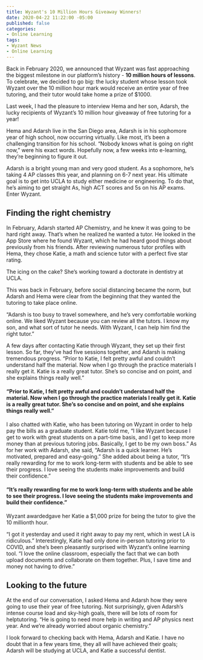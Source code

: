```yaml
---
title: Wyzant's 10 Million Hours Giveaway Winners!
date: 2020-04-22 11:22:00 -05:00
published: false
categories:
- Online Learning
tags:
- Wyzant News
- Online Learning
---
```


Back in February 2020, we announced that Wyzant was fast approaching the biggest milestone in our platform’s history - **10 million hours of lessons**. To celebrate, we decided to go big: the lucky student whose lesson took Wyzant over the 10 million hour mark would receive an entire year of free tutoring, and their tutor would take home a prize of $1000.

Last week, I had the pleasure to interview Hema and her son, Adarsh, the lucky recipients of Wyzant’s 10 million hour giveaway of free tutoring for a year! 

Hema and Adarsh live in the San Diego area, Adarsh is in his sophomore year of high school, now occurring virtually. Like most, it’s been a challenging transition for his school. “Nobody knows what is going on right now,” were his exact words. Hopefully now, a few weeks into  e-learning, they’re beginning to figure it out. 

Adarsh is a bright young man and very good student. As a sophomore, he’s taking 4 AP classes this year, and planning on 6-7 next year. His ultimate goal is to get into UCLA to study either medicine or engineering. To do that, he’s aiming to get straight As, high ACT scores and 5s on his AP exams. Enter Wyzant. 

## Finding the right chemistry

In February, Adarsh started AP Chemistry, and he knew it was going to be hard right away. That’s when he realized he wanted a tutor. He looked in the App Store where he found Wyzant, which he had heard good things about previously from his friends. After reviewing numerous tutor profiles with Hema, they chose Katie, a math and science tutor with a perfect five star rating.

The icing on the cake? She’s working toward a doctorate in dentistry at UCLA.

This was back in February, before social distancing became the norm, but Adarsh and Hema were clear from the beginning that they wanted the tutoring to take place online. 

“Adarsh is too busy to travel somewhere, and he’s very comfortable working online. We liked Wyzant because you can review all the tutors. I know my son, and what sort of tutor he needs. With Wyzant, I can help him find the right tutor.”

A few days after contacting Katie through Wyzant, they set up their first lesson. So far, they’ve had five sessions together, and Adarsh is making tremendous progress. “Prior to Katie, I felt pretty awful and couldn’t understand half the material. Now when I go through the practice materials I really get it. Katie is a really great tutor. She’s so concise and on point, and she explains things really well.”

#### “Prior to Katie, I felt pretty awful and couldn’t understand half the material. Now when I go through the practice materials I really get it. Katie is a really great tutor. She’s so concise and on point, and she explains things really well.”

I also chatted with Katie, who has been tutoring on Wyzant in order to help pay the bills as a graduate student. Katie told me, “I like Wyzant because I get to work with great students on a part-time basis, and I get to keep more money than at previous tutoring jobs. Basically, I get to be my own boss.” As for her work with Adarsh, she said, “Adarsh is a quick learner. He’s motivated, prepared and easy-going.” She added about being a tutor, “It’s really rewarding for me to work long-term with students and be able to see their progress. I love seeing the students make improvements and build their confidence.”

#### “It’s really rewarding for me to work long-term with students and be able to see their progress. I love seeing the students make improvements and build their confidence.”

Wyzant awardedgave her Katie a $1,000 prize for being the tutor to give the 10 millionth hour.

 “I got it yesterday and used it right away to pay my rent, which in west LA is ridiculous.” Interestingly, Katie had only done in-person tutoring prior to COVID, and she’s been pleasantly surprised with Wyzant’s online learning tool. “I love the online classroom, especially the fact that we can both upload documents and collaborate on them together. Plus, I save time and money not having to drive.” 

## Looking to the future

At the end of our conversation, I asked Hema and Adarsh how they were going to use their year of free tutoring. Not surprisingly, given Adarsh’s intense course load and sky-high goals, there will be lots of room for helptutoring. “He is going to need more help in writing and AP physics next year. And we’re already worried about organic chemistry.” 

I look forward to checking back with Hema, Adarsh and Katie. I have no doubt that in a few years time, they all will have achieved their goals; Adarsh will be studying at UCLA, and Katie a successful dentist.
